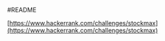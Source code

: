 #README

[https://www.hackerrank.com/challenges/stockmax](https://www.hackerrank.com/challenges/stockmax)

